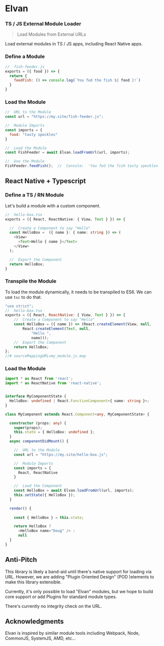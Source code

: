 <!-- ![Elvan Logo]() -->

# Elvan

### TS / JS External Module Loader
>  Load Modules from External URLs

Load external modules in TS / JS apps, including React Native apps.
> 
### Define a Module
```javascript
//  fish-feeder.js
exports = ({ food }) => {
  return {
    feedFish: () => console.log(`You fed the fish ${ food }!`)
  }
}
```

###  Load the Module

```javascript
//  URL to the Module
const url = "https://my.site/fish-feeder.js";

//  Module Imports
const imports = {
  food: "tasty speckles"
}

//  Load the Module
const FishFeeder = await Elvan.loadFromUrl(url, imports);

//  Use the Module
FishFeeder.feedFish();  //  Console:  'You fed the fish tasty speckles!'
```


##  React Native + Typescript

### Define a TS / RN Module

Let's build a module with a custom component.

```typescript
//  hello-box.tsx
exports = ({ React, ReactNative: { View, Text } }) => {

  //  Create a Component to say "Hello"
  const HelloBox =  ({ name }: { name: string }) => (
    <View>
      <Text>Hello { name }</Text>
    </View>
  );

  //  Export the Component
  return HelloBox;
}
```

### Transpile the Module
To load the module dynamically, it needs to be transpiled to ES6.  We can use `tsc` to do that.

```javascript
"use strict";
//  hello-box.tsx
exports = ({ React, ReactNative: { View, Text } }) => {
    //  Create a Component to say "Hello"
    const HelloBox = ({ name }) => (React.createElement(View, null,
        React.createElement(Text, null,
            "Hello ",
            name)));
    //  Export the Component
    return HelloBox;
};
//# sourceMappingURL=my_module.js.map
```

### Load the Module

```typescript
import * as React from 'react';
import * as ReactNative from 'react-native';


interface MyComponentState {
  HelloBox: undefined | React.FunctionComponent<{ name: string }>;
}

class MyComponent extends React.Component<any, MyComponentState> {

  constructor (props: any) {
    super(props);
    this.state = { HelloBox: undefined };
  }
  async componentDidMount() {

    //  URL to the Module
    const url = "https://my.site/hello-box.js";

    //  Module Imports
    const imports = {
      React, ReactNative
    }

    //  Load the Component
    const HelloBox = await Elvan.loadFromUrl(url, imports);
    this.setState({ HelloBox });
  }

  render() {
    
    const { HelloBox } = this.state;

    return HelloBox ?
      <HelloBox name="Doug" /> :
      null
  }
}
```


## Anti-Pitch

This library is likely a band-aid until there's native support for loading via URL.  However, we are adding "Plugin Oriented Design" (POD )elements to make this library extensible.

Currently, it's only possible to load "Elvan" modules, but we hope to build core support or add Plugins for standard module types.

There's currently no integrity check on the URL.

##  Acknowledgments
Elvan is inspired by similar module tools including Webpack, Node, CommonJS, SystemJS, AMD, etc...
